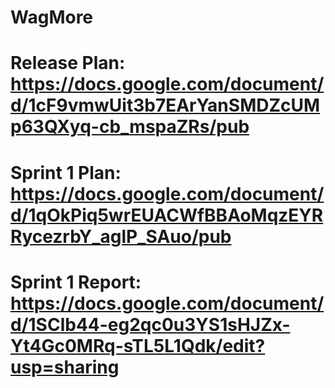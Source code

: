# WagMore
# Release Plan: https://docs.google.com/document/d/1cF9vmwUit3b7EArYanSMDZcUMp63QXyq-cb_mspaZRs/pub
# Sprint 1 Plan: https://docs.google.com/document/d/1qOkPiq5wrEUACWfBBAoMqzEYRRycezrbY_aglP_SAuo/pub
# Sprint 1 Report: https://docs.google.com/document/d/1SClb44-eg2qc0u3YS1sHJZx-Yt4Gc0MRq-sTL5L1Qdk/edit?usp=sharing
